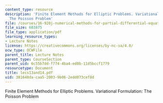```yaml
---
content_type: resource
description: 'Finite Element Methods for Elliptic Problems. Variational Formulation:
  The Poisson Problem'
file: /courses/16-920j-numerical-methods-for-partial-differential-equations-sma-5212-spring-2003/381648dacaa520039b062edd073cef8d_lecs13and14.pdf
file_size: 603875
file_type: application/pdf
learning_resource_types:
- Lecture Notes
license: https://creativecommons.org/licenses/by-nc-sa/4.0/
ocw_type: OCWFile
parent_title: Lecture Notes
parent_type: CourseSection
parent_uid: 6c55b7dd-f774-4ba4-ed0b-11d5bccf1779
resourcetype: Document
title: lecs13and14.pdf
uid: 381648da-caa5-2003-9b06-2edd073cef8d
---
```

Finite Element Methods for Elliptic Problems. Variational Formulation: The Poisson Problem